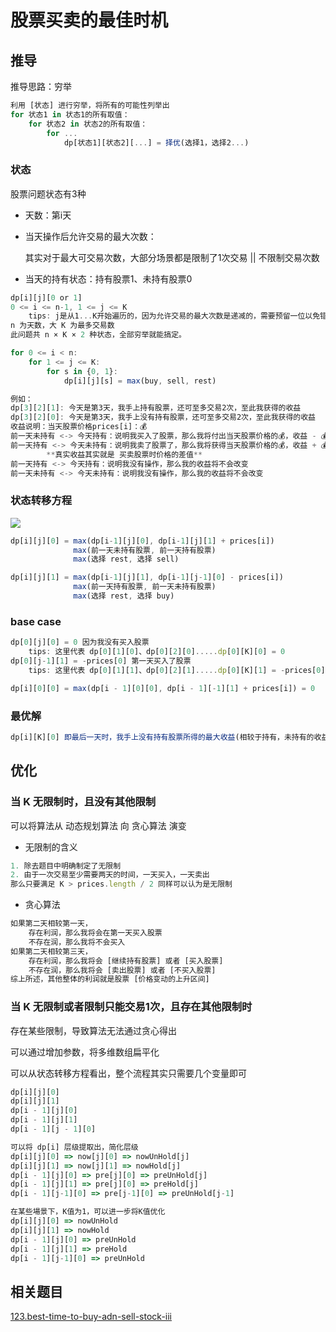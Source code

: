 # 股票买卖的最佳时机

## 推导
推导思路：穷举
```js
利用 [状态] 进行穷举，将所有的可能性列举出
for 状态1 in 状态1的所有取值：
    for 状态2 in 状态2的所有取值：
        for ...
            dp[状态1][状态2][...] = 择优(选择1，选择2...)

```

### 状态

股票问题状态有3种
- 天数：第i天

- 当天操作后允许交易的最大次数：

  其实对于最大可交易次数，大部分场景都是限制了1次交易 || 不限制交易次数

- 当天的持有状态：持有股票1、未持有股票0

```js
dp[i][j][0 or 1]
0 <= i <= n-1, 1 <= j <= K
    tips: j是从1...K开始遍历的，因为允许交易的最大次数是递减的，需要预留一位以免错误
n 为天数，大 K 为最多交易数
此问题共 n × K × 2 种状态，全部穷举就能搞定。

for 0 <= i < n:
    for 1 <= j <= K:
        for s in {0, 1}:
            dp[i][j][s] = max(buy, sell, rest)

例如：
dp[3][2][1]: 今天是第3天，我手上持有股票，还可至多交易2次，至此我获得的收益
dp[3][2][0]: 今天是第3天，我手上没有持有股票，还可至多交易2次，至此我获得的收益
收益说明：当天股票价格prices[i]：💰
前一天未持有 <-> 今天持有：说明我买入了股票，那么我将付出当天股票价格的💰，收益 - 💰
前一天持有 <-> 今天未持有：说明我卖了股票了，那么我将获得当天股票价格的💰，收益 + 💰
		**真实收益其实就是 买卖股票时价格的差值**
前一天持有 <-> 今天持有：说明我没有操作，那么我的收益将不会改变
前一天未持有 <-> 今天未持有：说明我没有操作，那么我的收益将不会改变
```

### 状态转移方程

![](https://tva1.sinaimg.cn/large/007S8ZIlgy1ghravyqc89j30m20efaa6.jpg)

```js
dp[i][j][0] = max(dp[i-1][j][0], dp[i-1][j][1] + prices[i])
			  max(前一天未持有股票, 前一天持有股票)
              max(选择 rest, 选择 sell)

dp[i][j][1] = max(dp[i-1][j][1], dp[i-1][j-1][0] - prices[i])
			  max(前一天持有股票, 前一天未持有股票)
              max(选择 rest, 选择 buy)
```

### base case

```js
dp[0][j][0] = 0 因为我没有买入股票
    tips: 这里代表 dp[0][1][0]、dp[0][2][0].....dp[0][K][0] = 0
dp[0][j-1][1] = -prices[0] 第一天买入了股票
    tips: 这里代表 dp[0][1][1]、dp[0][2][1].....dp[0][K][1] = -prices[0]

dp[i][0][0] = max(dp[i - 1][0][0], dp[i - 1][-1][1] + prices[i]) = 0
```

### 最优解

```js
dp[i][K][0] 即最后一天时，我手上没有持有股票所得的最大收益(相较于持有，未持有的收益肯定最大
```

## 优化
### 当 K 无限制时，且没有其他限制
可以将算法从 动态规划算法 向 贪心算法 演变

- 无限制的含义
```js
1. 除去题目中明确制定了无限制
2. 由于一次交易至少需要两天的时间，一天买入，一天卖出
那么只要满足 K > prices.length / 2 同样可以认为是无限制
```
- 贪心算法
```js
如果第二天相较第一天，
    存在利润，那么我将会在第一天买入股票
    不存在润，那么我将不会买入
如果第二天相较第三天，
    存在利润，那么我将会 [继续持有股票] 或者 [买入股票]
    不存在润，那么我将会 [卖出股票] 或者 [不买入股票]
综上所述，其他整体的利润就是股票 [价格变动的上升区间]
```

### 当 K 无限制或者限制只能交易1次，且存在其他限制时
存在某些限制，导致算法无法通过贪心得出

可以通过增加参数，将多维数组扁平化

可以从状态转移方程看出，整个流程其实只需要几个变量即可
```js
dp[i][j][0]
dp[i][j][1]
dp[i - 1][j][0]
dp[i - 1][j][1]
dp[i - 1][j - 1][0]

可以将 dp[i] 层级提取出，简化层级
dp[i][j][0] => now[j][0] => nowUnHold[j]
dp[i][j][1] => now[j][1] => nowHold[j]
dp[i - 1][j][0] => pre[j][0] => preUnHold[j]
dp[i - 1][j][1] => pre[j][0] => preHold[j]
dp[i - 1][j-1][0] => pre[j-1][0] => preUnHold[j-1]

在某些場景下，K值为1，可以进一步将K值优化
dp[i][j][0] => nowUnHold
dp[i][j][1] => nowHold
dp[i - 1][j][0] => preUnHold
dp[i - 1][j][1] => preHold
dp[i - 1][j-1][0] => preUnHold
```

## 相关题目
[123.best-time-to-buy-adn-sell-stock-iii]()